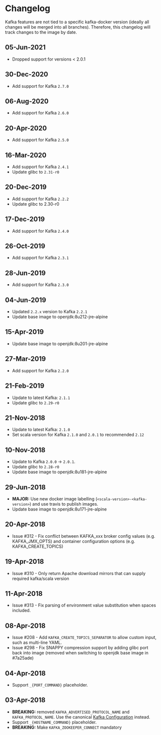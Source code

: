 Changelog
=========

Kafka features are not tied to a specific kafka-docker version (ideally all changes will be merged into all branches). Therefore, this changelog will track changes to the image by date.

05-Jun-2021
-----------

- Dropped support for versions < 2.0.1

30-Dec-2020
-----------

-	Add support for Kafka `2.7.0`

06-Aug-2020
-----------

-	Add support for Kafka `2.6.0`

20-Apr-2020
-----------

-	Add support for Kafka `2.5.0`

16-Mar-2020
-----------

-	Add support for Kafka `2.4.1`
-	Update glibc to `2.31-r0`

20-Dec-2019
-----------

-	Add support for Kafka `2.2.2`
-	Update glibc to 2.30-r0

17-Dec-2019
-----------

-	Add support for Kafka `2.4.0`

26-Oct-2019
-----------

-	Add support for Kafka `2.3.1`

28-Jun-2019
-----------

-	Add support for Kafka `2.3.0`

04-Jun-2019
-----------

-	Updated `2.2.x` version to Kafka `2.2.1`
-	Update base image to openjdk:8u212-jre-alpine

15-Apr-2019
-----------

-	Update base image to openjdk:8u201-jre-alpine

27-Mar-2019
-----------

-	Add support for Kafka `2.2.0`

21-Feb-2019
-----------

-	Update to latest Kafka: `2.1.1`
-	Update glibc to `2.29-r0`

21-Nov-2018
-----------

-	Update to latest Kafka: `2.1.0`
-	Set scala version for Kafka `2.1.0` and `2.0.1` to recommended `2.12`

10-Nov-2018
-----------

-	Update to Kafka `2.0.0` -> `2.0.1`.
-	Update glibc to `2.28-r0`
-	Update base image to openjdk:8u181-jre-alpine

29-Jun-2018
-----------

-	**MAJOR:** Use new docker image labelling (`<scala-version>-<kafka-version>`) and use travis to publish images.
-	Update base image to openjdk:8u171-jre-alpine

20-Apr-2018
-----------

-	Issue #312 - Fix conflict between KAFKA_xxx broker config values (e.g. KAFKA_JMX_OPTS) and container configuration options (e.g. KAFKA_CREATE_TOPICS)

19-Apr-2018
-----------

-	Issue #310 - Only return Apache download mirrors that can supply required kafka/scala version

11-Apr-2018
-----------

-	Issue #313 - Fix parsing of environment value substitution when spaces included.

08-Apr-2018
-----------

-	Issue #208 - Add `KAFKA_CREATE_TOPICS_SEPARATOR` to allow custom input, such as multi-line YAML.
-	Issue #298 - Fix SNAPPY compression support by adding glibc port back into image (removed when switching to openjdk base image in #7a25ade)

04-Apr-2018
-----------

-	Support `_{PORT_COMMAND}` placeholder.

03-Apr-2018
-----------

-	**BREAKING:** removed `KAFKA_ADVERTISED_PROTOCOL_NAME` and `KAFKA_PROTOCOL_NAME`. Use the canonical [Kafka Configuration](http://kafka.apache.org/documentation.html#brokerconfigs) instead.
-	Support `_{HOSTNAME_COMMAND}` placeholder.
-	**BREAKING:** Make `KAFKA_ZOOKEEPER_CONNECT` mandatory
